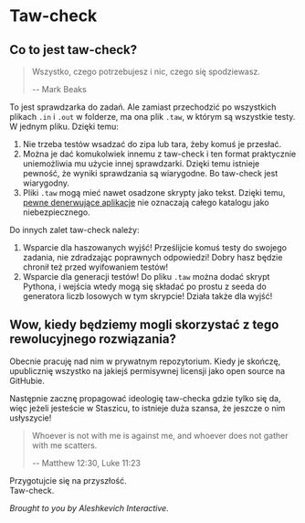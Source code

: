 <div lang="pl">

# Taw-check

## Co to jest taw-check?

> Wszystko, czego potrzebujesz i nic, czego się spodziewasz.
>
>  -- Mark Beaks

To jest sprawdzarka do zadań. Ale zamiast przechodzić po wszystkich plikach `.in` i `.out` w folderze, ma ona plik `.taw`, w którym są wszystkie testy. W jednym pliku. Dzięki temu:
1. Nie trzeba testów wsadzać do zipa lub tara, żeby komuś je przesłać.
2. Można je dać komukolwiek innemu z taw-check i ten format praktycznie uniemożliwia mu użycie innej sprawdzarki. Dzięki temu istnieje pewność, że wyniki sprawdzania są wiarygodne. Bo taw-check jest wiarygodny. 
3. Pliki `.taw` mogą mieć nawet osadzone skrypty jako tekst. Dzięki temu, [pewne denerwujące aplikacje](https://www.google.com/gmail/about/) nie oznaczają całego katalogu jako niebezpiecznego.

Do innych zalet taw-check należy:
1. Wsparcie dla haszowanych wyjść! Prześlijcie komuś testy do swojego zadania, nie zdradzając poprawnych odpowiedzi! Dobry hasz będzie chronił też przed wyifowaniem testów!
2. Wsparcie dla generacji testów! Do pliku `.taw` można dodać skrypt Pythona, i wejścia wtedy mogą się składać po prostu z seeda do generatora liczb losowych w tym skrypcie! Działa także dla wyjść!

## Wow, kiedy będziemy mogli skorzystać z tego rewolucyjnego rozwiązania?

Obecnie pracuję nad nim w prywatnym repozytorium. Kiedy je skończę, upublicznię wszystko na jakiejś permisywnej licensji jako open source na GitHubie.

Następnie zacznę propagować ideologię taw-checka gdzie tylko się da, więc jeżeli jesteście w Staszicu, to istnieje duża szansa, że jeszcze o nim usłyszycie!

> <div lang="en">
>
> Whoever is not with me is against me, and whoever does not gather with me scatters.
>
> -- Matthew 12:30, Luke 11:23
>
> </div>

Przygotujcie się na przyszłość. \
Taw-check.

<span lang="en">

*Brought to you by Aleshkevich Interactive.*

</span>

